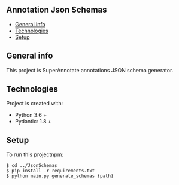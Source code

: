 ## Annotation Json Schemas
* [General info](#general-info)
* [Technologies](#technologies)
* [Setup](#setup)

## General info
This project is SuperAnnotate annotations JSON schema generator.
	
## Technologies
Project is created with:
* Python 3.6 +
* Pydantic: 1.8 +

	
## Setup
To run this projectnpm:

```
$ cd ../JsonSchemas
$ pip install -r requirements.txt
$ python main.py generate_schemas {path}
```